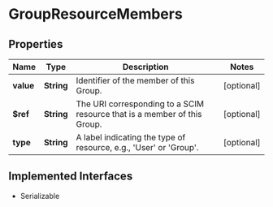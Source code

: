 

# GroupResourceMembers


## Properties

Name | Type | Description | Notes
------------ | ------------- | ------------- | -------------
**value** | **String** | Identifier of the member of this Group. |  [optional]
**$ref** | **String** | The URI corresponding to a SCIM resource that is a member of this Group. |  [optional]
**type** | **String** | A label indicating the type of resource, e.g., &#39;User&#39; or &#39;Group&#39;. |  [optional]


## Implemented Interfaces

* Serializable


